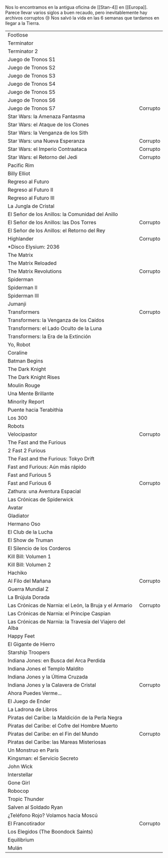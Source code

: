 Nos lo encontramos en la antigua oficina de [[Stan-4]] en [[Europa]].
Parece llevar varios siglos a buen recaudo, pero inevitablemente hay archivos corruptos 😢
Nos salvó la vida en las 6 semanas que tardamos en llegar a la Tierra.

|   |   |
|---|---|
|Footlose||
|Terminator||
|Terminator 2||
|Juego de Tronos S1||
|Juego de Tronos S2||
|Juego de Tronos S3||
|Juego de Tronos S4||
|Juego de Tronos S5||
|Juego de Tronos S6||
|Juego de Tronos S7|Corrupto|
|Star Wars: la Amenaza Fantasma||
|Star Wars: el Ataque de los Clones||
|Star Wars: la Venganza de los Sith||
|Star Wars: una Nueva Esperanza|Corrupto|
|Star Wars: el Imperio Contraataca|Corrupto|
|Star Wars: el Retorno del Jedi|Corrupto|
|Pacific Rim||
|Billy Elliot||
|Regreso al Futuro||
|Regreso al Futuro II||
|Regreso al Futuro III||
|La Jungla de Cristal||
|El Señor de los Anillos: la Comunidad del Anillo||
|El Señor de los Anillos: las Dos Torres|Corrupto|
|El Señor de los Anillos: el Retorno del Rey||
|Highlander|Corrupto|
|*Disco Elysium: 2036||
|The Matrix||
|The Matrix Reloaded||
|The Matrix Revolutions|Corrupto|
|Spiderman||
|Spiderman II||
|Spiderman III||
|Jumanji||
|Transformers|Corrupto|
|Transformers: la Venganza de los Caídos||
|Transformers: el Lado Oculto de la Luna||
|Transformers: la Era de la Extinción||
|Yo, Robot||
|Coraline||
|Batman Begins||
|The Dark Knight||
|The Dark Knight Rises||
|Moulin Rouge||
|Una Mente Brillante||
|Minority Report||
|Puente hacia Terabithia||
|Los 300||
|Robots||
|Velocipastor|Corrupto|
|The Fast and the Furious||
|2 Fast 2 Furious||
|The Fast and the Furious: Tokyo Drift||
|Fast and Furious: Aún más rápido||
|Fast and Furious 5||
|Fast and Furious 6|Corrupto|
|Zathura: una Aventura Espacial||
|Las Crónicas de Spiderwick||
|Avatar||
|Gladiator||
|Hermano Oso||
|El Club de la Lucha||
|El Show de Truman||
|El Silencio de los Corderos||
|Kill Bill: Volumen 1||
|Kill Bill: Volumen 2||
|Hachiko||
|Al Filo del Mañana|Corrupto|
|Guerra Mundial Z||
|La Brújula Dorada||
|Las Crónicas de Narnia: el León, la Bruja y el Armario|Corrupto|
|Las Crónicas de Narnia: el Príncipe Caspian||
|Las Crónicas de Narnia: la Travesía del Viajero del Alba||
|Happy Feet||
|El Gigante de Hierro||
|Starship Troopers||
|Indiana Jones: en Busca del Arca Perdida||
|Indiana Jones el Templo Maldito||
|Indiana Jones y la Última Cruzada||
|Indiana Jones y la Calavera de Cristal|Corrupto|
|Ahora Puedes Verme...||
|El Juego de Ender||
|La Ladrona de Libros||
|Piratas del Caribe: la Maldición de la Perla Negra||
|Piratas del Caribe: el Cofre del Hombre Muerto||
|Piratas del Caribe: en el Fin del Mundo|Corrupto|
|Piratas del Caribe: las Mareas Misteriosas||
|Un Monstruo en París||
|Kingsman: el Servicio Secreto||
|John Wick||
|Interstellar||
|Gone Girl||
|Robocop||
|Tropic Thunder||
|Salven al Soldado Ryan||
|¿Teléfono Rojo? Volamos hacia Moscú||
|El Francotirador|Corrupto|
|Los Elegidos (The Boondock Saints)||
|Equilibrium||
|Mulán||